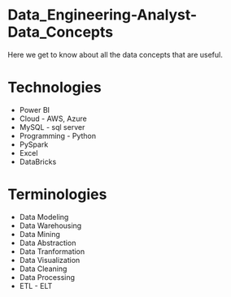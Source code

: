 # Data_Engineering-Analyst-Data_Concepts
Here we get to know about all the data concepts that are useful.

# Technologies

- Power BI
- Cloud - AWS, Azure
- MySQL - sql server
- Programming - Python
- PySpark
- Excel
- DataBricks

# Terminologies

- Data Modeling
- Data Warehousing
- Data Mining
- Data Abstraction
- Data Tranformation
- Data Visualization
- Data Cleaning
- Data Processing
- ETL - ELT

